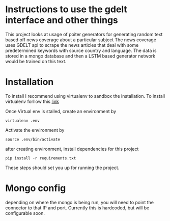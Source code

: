 # Instructions to use the gdelt interface and other things

This project looks at usage of poiter generators for generating random text based off news coverage about a particular subject 
The news coverage uses GDELT api to scrape the news articles that deal with some predetermined keywords with source country and language. 
The data is stored in a mongo database and then a LSTM based generator network would be trained on this text. 

# Installation 
To install I recommend using virtualenv to sandbox the installation.
To install virtualenv forllow this [link](https://virtualenv.pypa.io/en/stable/installation/)

Once Virtual env is stalled, create an environment by 
```shell 
virtualenv .env
```
Activate the environment by 
```shell
source .env/bin/activate
```

after creating environment, install dependencies for this project
```shell
pip install -r requirements.txt
```

These steps should set you up for running the project. 

# Mongo config

depending on where the mongo is being run, you will need to point the 
connector to that IP and port. 
Currently this is hardcoded, but will be configurable soon. 
